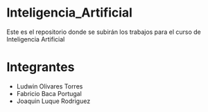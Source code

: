 # Inteligencia_Artificial
Este es el repositorio donde se subirán los trabajos para el curso de Inteligencia Artificial
# Integrantes
- Ludwin Olivares Torres
- Fabricio Baca Portugal
- Joaquin Luque Rodriguez
